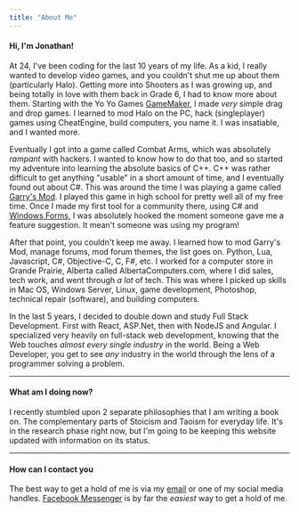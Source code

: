 ```yaml
---
title: "About Me"
---
```


#### Hi, I'm Jonathan!

At 24, I've been coding for the last 10 years of my life. As a kid, I really wanted to develop video games, and you couldn't shut me up about them (particularly Halo). Getting more into Shooters as I was growing up, and being totally in love with them back in Grade 6, I had to know more about them. Starting with the Yo Yo Games [GameMaker](https://www.yoyogames.com/gamemaker), I made _very_ simple drag and drop games. I learned to mod Halo on the PC, hack (singleplayer) games using CheatEngine, build computers, you name it. I was insatiable, and I wanted more.

Eventually I got into a game called Combat Arms, which was absolutely _rampant_ with hackers. I wanted to know how to do that too, and so started my adventure into learning the absolute basics of C++. C++ was rather difficult to get anything "usable" in a short amount of time, and I eventually found out about C#. This was around the time I was playing a game called [Garry's Mod](https://store.steampowered.com/app/4000/Garrys_Mod/). I played this game in high school for pretty well all of my free time. Once I made my first tool for a community there, using C# and [Windows Forms](https://en.wikipedia.org/wiki/Windows_Forms), I was absolutely hooked the moment someone gave me a feature suggestion. It mean't someone was using my program!

After that point, you couldn't keep me away. I learned how to mod Garry's Mod, manage forums, mod forum themes, the list goes on. Python, Lua, Javascript, C#, Objective-C, C, F#, etc. I worked for a computer store in Grande Prairie, Alberta called AlbertaComputers.com, where I did sales, tech work, and went through _a lot_ of tech. This was where I picked up skills in Mac OS, Windows Server, Linux, game development, Photoshop, technical repair (software), and building computers.

In the last 5 years, I decided to double down and study Full Stack Development. First with React, ASP.Net, then with NodeJS and Angular. I specialized very heavily on full-stack web development, knowing that the Web touches _almost every single industry_ in the world. Being a Web Developer, you get to see _any_ industry in the world through the lens of a programmer solving a problem.


-------


#### What am I doing now?
I recently stumbled upon 2 separate philosophies that I am writing a book on. The complementary parts of Stoicism and Taoism for everyday life. It's in the research phase right now, but I'm going to be keeping this website updated with information on its status.


-------


#### How can I contact you

The best way to get a hold of me is via my [email](mailto:me@jonathanschmold.ca) or one of my social media handles. [Facebook Messenger](https://www.facebook.com/jonathanschmold) is by far the _easiest_ way to get a hold of me.
